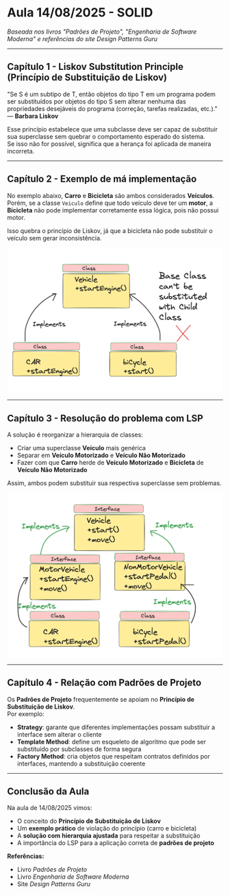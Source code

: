 # Aula 14/08/2025 - SOLID
*Baseada nos livros "Padrões de Projeto", "Engenharia de Software Moderna" e referências do site Design Patterns Guru*

---

## Capítulo 1 - Liskov Substitution Principle (Princípio de Substituição de Liskov)

"Se S é um subtipo de T, então objetos do tipo T em um programa podem ser substituídos por objetos do tipo S sem alterar nenhuma das propriedades desejáveis do programa (correção, tarefas realizadas, etc.)."  
— **Barbara Liskov**

Esse princípio estabelece que uma subclasse deve ser capaz de substituir sua superclasse sem quebrar o comportamento esperado do sistema.  
Se isso não for possível, significa que a herança foi aplicada de maneira incorreta.

---

## Capítulo 2 - Exemplo de má implementação

No exemplo abaixo, **Carro** e **Bicicleta** são ambos considerados **Veículos**.  
Porém, se a classe `Veiculo` define que todo veículo deve ter um **motor**, a **Bicicleta** não pode implementar corretamente essa lógica, pois não possui motor.  

Isso quebra o princípio de Liskov, já que a bicicleta não pode substituir o veículo sem gerar inconsistência.  

![Exemplo incorreto](images/LSP-bad-implementation.png)

---

## Capítulo 3 - Resolução do problema com LSP

A solução é reorganizar a hierarquia de classes:  
- Criar uma superclasse **Veículo** mais genérica  
- Separar em **Veículo Motorizado** e **Veículo Não Motorizado**  
- Fazer com que **Carro** herde de **Veículo Motorizado** e **Bicicleta** de **Veículo Não Motorizado**  

Assim, ambos podem substituir sua respectiva superclasse sem problemas.  

![Exemplo correto](images/LSP-good-implementation.png)

---

## Capítulo 4 - Relação com Padrões de Projeto

Os **Padrões de Projeto** frequentemente se apoiam no **Princípio de Substituição de Liskov**.  
Por exemplo:
- **Strategy**: garante que diferentes implementações possam substituir a interface sem alterar o cliente  
- **Template Method**: define um esqueleto de algoritmo que pode ser substituído por subclasses de forma segura  
- **Factory Method**: cria objetos que respeitam contratos definidos por interfaces, mantendo a substituição coerente  

---

## Conclusão da Aula
Na aula de 14/08/2025 vimos:  
- O conceito do **Princípio de Substituição de Liskov**  
- Um **exemplo prático** de violação do princípio (carro e bicicleta)  
- A **solução com hierarquia ajustada** para respeitar a substituição  
- A importância do LSP para a aplicação correta de **padrões de projeto**  

**Referências:**  
- Livro *Padrões de Projeto*  
- Livro *Engenharia de Software Moderna*  
- Site *Design Patterns Guru*  

